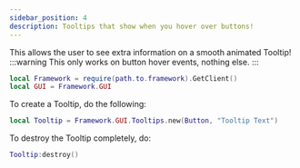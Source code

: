```yaml
---
sidebar_position: 4
description: Tooltips that show when you hover over buttons!
---
```


This allows the user to see extra information on a smooth animated Tooltip!
:::warning
This only works on button hover events, nothing else.
:::

```lua
local Framework = require(path.to.framework).GetClient()
local GUI = Framework.GUI
```

To create a Tooltip, do the following:
```lua
local Tooltip = Framework.GUI.Tooltips.new(Button, "Tooltip Text")
```

To destroy the Tooltip completely, do:
```lua
Tooltip:destroy()
```